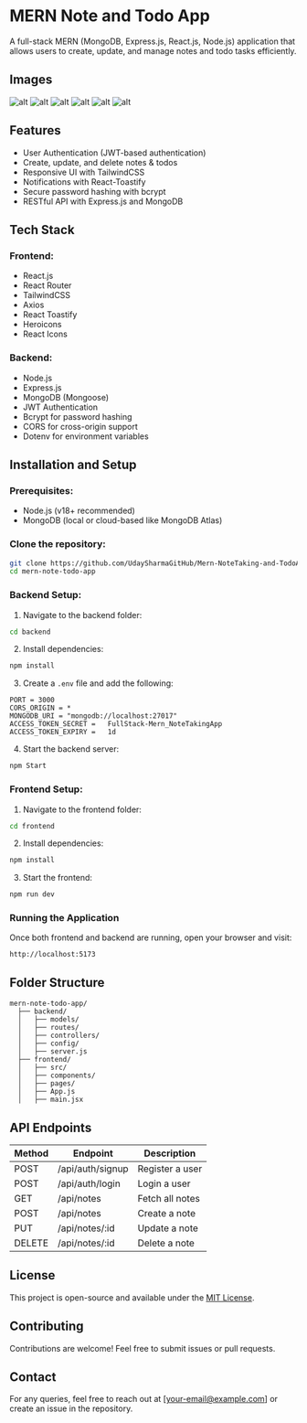 # MERN Note and Todo App

A full-stack MERN (MongoDB, Express.js, React.js, Node.js) application that allows users to create, update, and manage notes and todo tasks efficiently.

## Images
![alt](./images/Screenshot%202025-03-30%20151643.png)
![alt](./images/Screenshot%202025-03-30%20151817.png)
![alt](./images/Screenshot%202025-03-30%20151833.png)
![alt](./images/Screenshot%202025-03-30%20151728.png)
![alt](./images/Screenshot%202025-03-30%20151752.png)
![alt](./images/Screenshot%202025-03-30%20151845.png)


## Features
- User Authentication (JWT-based authentication)
- Create, update, and delete notes & todos
- Responsive UI with TailwindCSS
- Notifications with React-Toastify
- Secure password hashing with bcrypt
- RESTful API with Express.js and MongoDB

## Tech Stack
### Frontend:
- React.js
- React Router
- TailwindCSS
- Axios
- React Toastify
- Heroicons
- React Icons

### Backend:
- Node.js
- Express.js
- MongoDB (Mongoose)
- JWT Authentication
- Bcrypt for password hashing
- CORS for cross-origin support
- Dotenv for environment variables

## Installation and Setup
### Prerequisites:
- Node.js (v18+ recommended)
- MongoDB (local or cloud-based like MongoDB Atlas)

### Clone the repository:
```bash
git clone https://github.com/UdaySharmaGitHub/Mern-NoteTaking-and-TodoApp.git
cd mern-note-todo-app
```

### Backend Setup:
1. Navigate to the backend folder:
```bash
cd backend
```
2. Install dependencies:
```bash
npm install
```
3. Create a `.env` file and add the following:
```env
PORT = 3000
CORS_ORIGIN = *
MONGODB_URI = "mongodb://localhost:27017"
ACCESS_TOKEN_SECRET =   FullStack-Mern_NoteTakingApp
ACCESS_TOKEN_EXPIRY =   1d
```
4. Start the backend server:
```bash
npm Start
```

### Frontend Setup:
1. Navigate to the frontend folder:
```bash
cd frontend
```
2. Install dependencies:
```bash
npm install
```
3. Start the frontend:
```bash
npm run dev
```

### Running the Application
Once both frontend and backend are running, open your browser and visit:
```
http://localhost:5173
```

## Folder Structure
```
mern-note-todo-app/
  ├── backend/
  │   ├── models/
  │   ├── routes/
  │   ├── controllers/
  │   ├── config/
  │   ├── server.js
  ├── frontend/
  │   ├── src/
  │   ├── components/
  │   ├── pages/
  │   ├── App.js
  │   ├── main.jsx
```

## API Endpoints
| Method | Endpoint          | Description         |
|--------|------------------|---------------------|
| POST   | /api/auth/signup | Register a user    |
| POST   | /api/auth/login  | Login a user       |
| GET    | /api/notes       | Fetch all notes    |
| POST   | /api/notes       | Create a note      |
| PUT    | /api/notes/:id   | Update a note      |
| DELETE | /api/notes/:id   | Delete a note      |

## License
This project is open-source and available under the [MIT License](LICENSE).

## Contributing
Contributions are welcome! Feel free to submit issues or pull requests.

## Contact
For any queries, feel free to reach out at [your-email@example.com] or create an issue in the repository.

